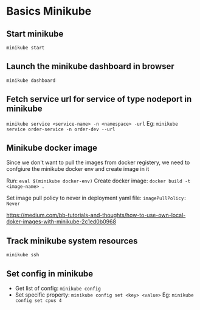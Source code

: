 # Basics Minikube

## Start minikube
`minikube start`

## Launch the minikube dashboard in browser
`minikube dashboard`

## Fetch service url for service of type nodeport in minikube
`minikube service <service-name> -n <namespace> -url`
Eg:
`minikube service order-service -n order-dev --url`

## Minikube docker image
Since we don't want to pull the images from docker registery, we need to confgiure the minikube docker env and create image in it

Run: `eval $(minikube docker-env)`
Create docker image: `docker build -t <image-name> .`

Set image pull policy to never in deployment yaml file:
`imagePullPolicy: Never`

https://medium.com/bb-tutorials-and-thoughts/how-to-use-own-local-doker-images-with-minikube-2c1ed0b0968

## Track minikube system resources
`minikube ssh`

## Set config in minikube
- Get list of config: `minikube config`
- Set specific property: `minikube config set <key> <value>`
Eg:
`minikube config set cpus 4`